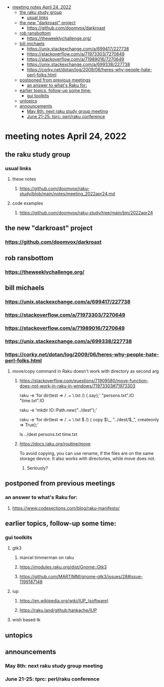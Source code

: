 - [meeting notes April 24, 2022](#orga32baab)
  - [the raku study group](#org30100e8)
    - [usual links](#orgffb47d7)
  - [the new "darkroast" project](#orge9491fc)
    - [<https://github.com/doomvox/darkroast>](#orgc6fd5cd)
  - [rob ransbottom](#org9dd1d48)
    - [<https://theweeklychallenge.org/>](#org9e46060)
  - [bill michaels](#org0d5fd95)
    - [<https://unix.stackexchange.com/a/699417/227738>](#org3c83b4b)
    - [<https://stackoverflow.com/a/71973303/7270649>](#orgf4624e0)
    - [<https://stackoverflow.com/a/71989016/7270649>](#org706bf0a)
    - [<https://unix.stackexchange.com/a/699338/227738>](#orgcb75ed0)
    - [<https://corky.net/dotan/log/2009/06/heres-why-people-hate-perl-folks.html>](#org324a2e2)
  - [postponed from previous meetings](#orga1cec94)
    - [an answer to what's Raku for:](#org7b1ab80)
  - [earlier topics, follow-up some time:](#orga5ffc40)
    - [gui toolkits](#org1bff95b)
  - [untopics](#orgcae278b)
  - [announcements](#orgb72bee1)
    - [May 8th: next raku study group meeting](#orgd2470ae)
    - [June 21-25: tprc: perl/raku conference](#org8436498)


<a id="orga32baab"></a>

# meeting notes April 24, 2022


<a id="org30100e8"></a>

## the raku study group


<a id="orgffb47d7"></a>

### usual links

1.  these notes

    1.  <https://github.com/doomvox/raku-study/blob/main/notes/meeting_2022apr24.md>

2.  code examples

    1.  <https://github.com/doomvox/raku-study/tree/main/bin/2022apr24>


<a id="orge9491fc"></a>

## the new "darkroast" project


<a id="orgc6fd5cd"></a>

### <https://github.com/doomvox/darkroast>


<a id="org9dd1d48"></a>

## rob ransbottom


<a id="org9e46060"></a>

### <https://theweeklychallenge.org/>


<a id="org0d5fd95"></a>

## bill michaels


<a id="org3c83b4b"></a>

### <https://unix.stackexchange.com/a/699417/227738>


<a id="orgf4624e0"></a>

### <https://stackoverflow.com/a/71973303/7270649>


<a id="org706bf0a"></a>

### <https://stackoverflow.com/a/71989016/7270649>


<a id="orgcb75ed0"></a>

### <https://unix.stackexchange.com/a/699338/227738>


<a id="org324a2e2"></a>

### <https://corky.net/dotan/log/2009/06/heres-why-people-hate-perl-folks.html>

1.  move/copy command in Raku doesn't work with directory as second arg

    1.  <https://stackoverflow.com/questions/71909580/move-function-does-not-work-in-raku-in-windows/71973303#71973303>
    
        raku -e 'for dir(test => / .+ \\.txt /) {.say};' "persons.txt".IO "time.txt".IO
        
        raku -e 'mkdir IO::Path.new("../dest");'
        
        raku -e 'for dir(test => / .+ \\.txt $ /) { copy $\_, "../dest/$\_", createonly => True};'
        
        ls ../dest persons.txt time.txt
    
    2.  <https://docs.raku.org/routine/move>
    
        To avoid copying, you can use rename, if the files are on the same storage device. It also works with directories, while move does not.
        
        1.  Seriously?


<a id="orga1cec94"></a>

## postponed from previous meetings


<a id="org7b1ab80"></a>

### an answer to what's Raku for:

1.  <https://www.codesections.com/blog/raku-manifesto/>


<a id="orga5ffc40"></a>

## earlier topics, follow-up some time:


<a id="org1bff95b"></a>

### gui toolkits

1.  gtk3

    1.  marcel timmerman on raku
    
    2.  <https://modules.raku.org/dist/Gnome::Gtk3>
    
    3.  <https://github.com/MARTIMM/gnome-gtk3/issues/28#issue-1199187148>

2.  iup

    1.  <https://en.wikipedia.org/wiki/IUP_(software)>
    
    2.  <https://raku.land/github:hankache/IUP>

3.  wish based tk


<a id="orgcae278b"></a>

## untopics


<a id="orgb72bee1"></a>

## announcements


<a id="orgd2470ae"></a>

### May 8th: next raku study group meeting


<a id="org8436498"></a>

### June 21-25: tprc: perl/raku conference
